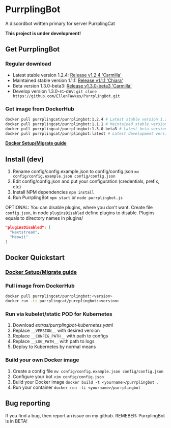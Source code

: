 # PurrplingBot

A discordbot written primary for server PurrplingCat

**This project is under development!**

## Get PurrplingBot

### Regular download

* Latest stable version 1.2.4: [Release v1.2.4 'Carmilla'](https://github.com/EllenFawkes/PurrplingBot/releases/tag/1.2.4)
* Maintained stable version 1.1.1: [Release v1.1.1 'Chiara'](https://github.com/EllenFawkes/PurrplingBot/releases/tag/v1.1.1)
* Beta version 1.3.0-beta3: [Release v1.3.0-beta3 'Carmilla'](https://github.com/EllenFawkes/PurrplingBot/releases/tag/1.3.0-beta3)
* Develop version 1.3.0-rc-dev: `git clone https://github.com/EllenFawkes/PurrplingBot.git`

### Get image from DockerHub

```bash
docker pull purrplingcat/purrplingbot:1.2.4 # Latest stable version 1.2.4 'Carmilla'
docker pull purrplingcat/purrplingbot:1.1.1 # Maintained stable version 1.1.1 'Chiara'
docker pull purrplingcat/purrplingbot:1.3.0-beta3 # Latest beta version 1.3.0-beta3 'Carmilla'
docker pull purrplingcat/purrplingbot:latest # Latest development version
```

**[Docker Setup/Migrate guide](https://gist.github.com/EllenFawkes/75c389714aa92a31a976d02d451e3e9c)**

## Install (dev)

1. Rename config/config.example.json to config/config.json `mv config/config.example.json config/config.json`
2. Edit config/config.json and put your configuration (credentials, prefix, etc)
4. Install NPM dependencies `npm install`
5. Run PurrplingBot `npm start` or `node purrplingbot.js`

OPTIONAL:
You can disable plugins, where you don't want. Create file `config.json`, in node `pluginsDisabled` define plugins to disable. Plugins equals to directory names in plugins/

```json
"pluginsDisabled": [
  "Nextstream",
  "Meowii"
]
```

## Docker Quickstart

### [Docker Setup/Migrate guide](https://gist.github.com/EllenFawkes/75c389714aa92a31a976d02d451e3e9c)

### Pull image from DockerHub

```bash
docker pull purrplingcat/purrplingbot:<version>
docker run -ti purrplingcat/purrplingbot:<version>
```

### Run via kubelet/static POD for Kubernetes
1. Download _extras/purrplingbot-kubernetes.yaml_
2. Replace `__VERSION__` with desired version
3. Replace `__CONFIG_PATH__` with path to configs
4. Replace `__LOG_PATH__` with path to logs
5. Deploy to Kubernetes by normal means

### Build your own Docker image

1. Create a config file `mv config/config.example.json config/config.json`
2. Configure your bot `vim config/config.json`
3. Build your Docker image `docker build -t <yourname>/purrplingbot .`
4. Run your container `docker run -ti <yourname>/purrplingbot`

## Bug reporting

If you find a bug, then report an issue on my github. REMEBER: PurrplingBot is in BETA!
